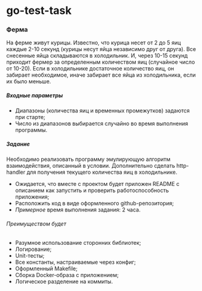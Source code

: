# go-test-task

### Ферма

На ферме живут курицы.
Известно, что курица несет от 2 до 5 яиц каждые 2-10 секунд (курицы несут яйца независимо друг от друга).
Все снесенные яйца складываются в холодильник. И, через 10-15 секунд приходит фермер за определенным количеством яиц (случайное число от 10-20). Если в холодильнике достаточное количество яиц, он забирает необходимое, иначе забирает все яйца из холодильника, если их было меньше.

##### Входные параметры
- Диапазоны (количества яиц и временных промежутков) задаются при старте;
- Число из диапазонов выбирается случайно во время выполнения программы.

##### Задание
Необходимо реализовать программу эмулирующую алгоритм взаимодействия, описанный в условии. Дополнительно сделать http-handler для получения текущего количества яиц в холодильнике.

- Ожидается, что вместе с проектом будет приложен README с описанием как запустить и проверить работоспособность приложения;
- Расположить код в виде оформленного github-репозитория;
- *Примерное* время выполнения задания: 2 часа.

###### Преимуществом будет
- Разумное использование сторонних библиотек;
- Логирование;
- Unit-тесты;
- Все константы, настраиваемые через конфиг;
- Оформленный Makefile;
- Сборка Docker-образа с приложением;
- Логическое разделение на коммиты.